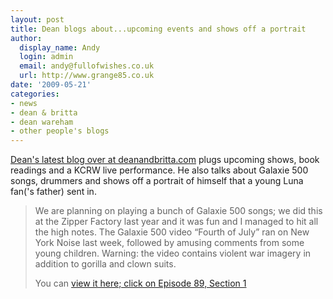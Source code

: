 ```yaml
---
layout: post
title: Dean blogs about...upcoming events and shows off a portrait
author:
  display_name: Andy
  login: admin
  email: andy@fullofwishes.co.uk
  url: http://www.grange85.co.uk
date: '2009-05-21'
categories:
- news
- dean & britta
- dean wareham
- other people's blogs
---
```

<p><a href="https://web.archive.org/web/20090521+/http://www.deanandbritta.com/blog/?p=325">Dean's latest blog over at deanandbritta.com</a> plugs upcoming shows, book readings and a KCRW live performance. He also talks about Galaxie 500 songs, drummers and shows off a portrait of himself that a young Luna fan('s father) sent in.</p>
<blockquote><p>We are planning on playing a bunch of Galaxie 500 songs; we did this at the Zipper Factory last year and it was fun and I managed to hit all the high notes. The Galaxie 500 video “Fourth of July” ran on New York Noise last week, followed by amusing comments from some young children. Warning: the video contains violent war imagery in addition to gorilla and clown suits.</p>
<p>You can <a href="https://web.archive.org/web/20090521+/http://nyc.gov/html/nycmg/nyctv/html/music/nynoise.shtml">view it here; click on Episode 89, Section 1</a></p></blockquote>
